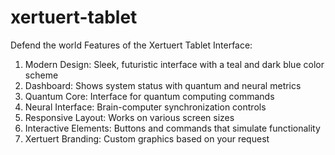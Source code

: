 # xertuert-tablet
Defend the world 
Features of the Xertuert Tablet Interface:

1. Modern Design: Sleek, futuristic interface with a teal and dark blue color scheme
2. Dashboard: Shows system status with quantum and neural metrics
3. Quantum Core: Interface for quantum computing commands
4. Neural Interface: Brain-computer synchronization controls
5. Responsive Layout: Works on various screen sizes
6. Interactive Elements: Buttons and commands that simulate functionality
7. Xertuert Branding: Custom graphics based on your request
